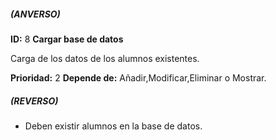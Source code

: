 ##### (ANVERSO)
**ID:** 8 **Cargar base de datos**

Carga de los datos de los alumnos existentes.

**Prioridad:** 2
**Depende de:**  Añadir,Modificar,Eliminar o Mostrar.

##### (REVERSO)
* Deben existir alumnos en la base de datos.


